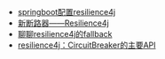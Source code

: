 

* [springboot配置resilience4j](https://www.codeleading.com/article/10875104797/)
* [新断路器——Resilience4j](https://weread.qq.com/web/reader/2fe329c071e041322feb53dkc51323901dc51ce410c121b)
* [聊聊resilience4j的fallback](https://www.codeleading.com/article/8738414606/)
* [resilience4j：CircuitBreaker的主要API](https://www.codeleading.com/article/17605692796/)
